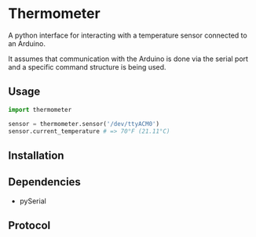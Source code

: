 # Thermometer

A python interface for interacting with a temperature sensor connected to an Arduino.

It assumes that communication with the Arduino is done via the serial port and a specific command structure is being used.

## Usage

```python
import thermometer

sensor = thermometer.sensor('/dev/ttyACM0')
sensor.current_temperature # => 70°F (21.11°C)
```

## Installation

## Dependencies

* pySerial

## Protocol

